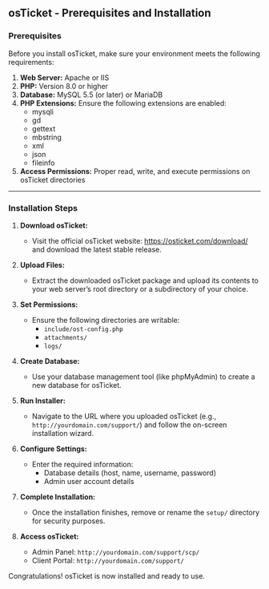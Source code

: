 ## osTicket - Prerequisites and Installation

### Prerequisites

Before you install osTicket, make sure your environment meets the following requirements:

1. **Web Server:** Apache or IIS
2. **PHP:** Version 8.0 or higher
3. **Database:** MySQL 5.5 (or later) or MariaDB
4. **PHP Extensions:** Ensure the following extensions are enabled:
   - mysqli
   - gd
   - gettext
   - mbstring
   - xml
   - json
   - fileinfo
5. **Access Permissions:** Proper read, write, and execute permissions on osTicket directories

---

### Installation Steps

1. **Download osTicket:**

   - Visit the official osTicket website: https://osticket.com/download/ and download the latest stable release.

2. **Upload Files:**

   - Extract the downloaded osTicket package and upload its contents to your web server’s root directory or a subdirectory of your choice.

3. **Set Permissions:**

   - Ensure the following directories are writable:
     - `include/ost-config.php`
     - `attachments/`
     - `logs/`

4. **Create Database:**

   - Use your database management tool (like phpMyAdmin) to create a new database for osTicket.

5. **Run Installer:**

   - Navigate to the URL where you uploaded osTicket (e.g., `http://yourdomain.com/support/`) and follow the on-screen installation wizard.

6. **Configure Settings:**

   - Enter the required information:
     - Database details (host, name, username, password)
     - Admin user account details

7. **Complete Installation:**

   - Once the installation finishes, remove or rename the `setup/` directory for security purposes.

8. **Access osTicket:**

   - Admin Panel: `http://yourdomain.com/support/scp/`
   - Client Portal: `http://yourdomain.com/support/`

Congratulations! osTicket is now installed and ready to use.


